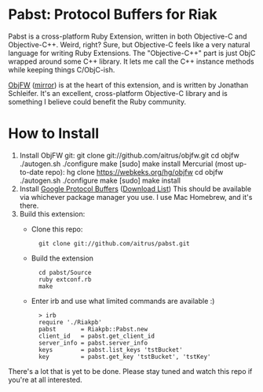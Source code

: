 Pabst: Protocol Buffers for Riak
================================

Pabst is a cross-platform Ruby Extension, written in both Objective-C and Objective-C++.  Weird, right?  Sure, but Objective-C feels like a very natural language for writing Ruby Extensions.  The "Objective-C++" part is just ObjC wrapped around some C++ library.  It lets me call the C++ instance methods while keeping things C/ObjC-ish.

[ObjFW][objfw] ([mirror][objfw-mirror]) is at the heart of this extension, and is written by Jonathan Schleifer.  It's an excellent, cross-platform Objective-C library and is something I believe could benefit the Ruby community.

How to Install
==============

1. Install ObjFW
      git:
            git clone git://github.com/aitrus/objfw.git
            cd objfw
            ./autogen.sh
            ./configure
            make
            [sudo] make install
    Mercurial (most up-to-date repo):
            hg clone https://webkeks.org/hg/objfw
            cd objfw
            ./autogen.sh
            ./configure
            make
            [sudo] make install
2. Install [Google Protocol Buffers][protobuf] ([Download List][protobuf-dl])
    This should be available via whichever package manager you use. I use Mac Homebrew, and it's there.
3. Build this extension:
    * Clone this repo:

            git clone git://github.com/aitrus/pabst.git

    * Build the extension

            cd pabst/Source
            ruby extconf.rb
            make

    * Enter irb and use what limited commands are available :)

            > irb
            require './Riakpb'
            pabst       = Riakpb::Pabst.new
            client_id   = pabst.get_client_id
            server_info = pabst.server_info
            keys        = pabst.list_keys 'tstBucket'
            key         = pabst.get_key 'tstBucket', 'tstKey'


There's a lot that is yet to be done. Please stay tuned and watch this repo if you're at all interested.

[objfw]:        https://webkeks.org/objfw/                        "ObjFW Project Page"
[objfw-mirror]: http://github.com/aitrus/objfw                    "ObjFW Github Mirror"
[protobuf]:     http://code.google.com/p/protobuf/                "Google Protocol Buffers"
[protobuf-dl]:  http://code.google.com/p/protobuf/downloads/list  "Google Protocol Buffers Download Page"
